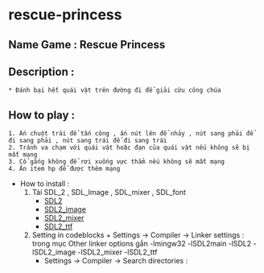 # rescue-princess
## Name Game : Rescue Princess
## Description : 
	* Đánh bại hết quái vật trên đường đi để giải cứu công chúa
## How to play :
 	1. Ấn chuột trái để tấn công , ấn nút lên để nhảy , nút sang phải để đi sang phải , nút sang trái để đi sang trái
 	2. Tránh va chạm với quái vật hoặc đạn của quái vật nếu không sẽ bị mất mạng
 	3. Cố gắng không để rơi xuống vực thẳm nếu không sẽ mất mạng
 	4. Ăn item hp để được thêm mạng
	
* How to install :
	1. Tải SDL_2 , SDL_Image , SDL_mixer , SDL_font
		+ [SDL2](https://github.com/libsdl-org/SDL/releases/download/release-2.26.5/SDL2-devel-2.26.5-mingw.tar.gz)
		+ [SDL2_image](https://www.libsdl.org/projects/SDL_image/release/SDL2_image-devel-2.6.3-mingw.tar.gz)
		+ [SDL2_mixer](https://www.libsdl.org/projects/SDL_mixer/release/SDL2_mixer-devel-2.6.3-mingw.tar.gz)
		+ [SDL2_ttf](https://www.libsdl.org/projects/SDL_ttf/release/SDL2_ttf-2.20.2.tar.gz)
	2. Setting in codeblocks
	  + Settings -> Compiler -> Linker settings : trong mục Other linker options gắn -lmingw32 -lSDL2main -lSDL2 -lSDL2_image -lSDL2_mixer -lSDL2_ttf 
		+ Settings -> Compiler -> Search directories : 
	
